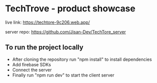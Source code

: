 # TechTrove - product showcase

live link: https://techtore-9c206.web.app/

server repo: https://github.com/Jisan-Dev/TechTore_server

## To run the project locally

- After cloning the repository run "npm install" to install dependencies
- Add firebase SDKs
- Connect the server
- Finally run "npm run dev" to start the client server
